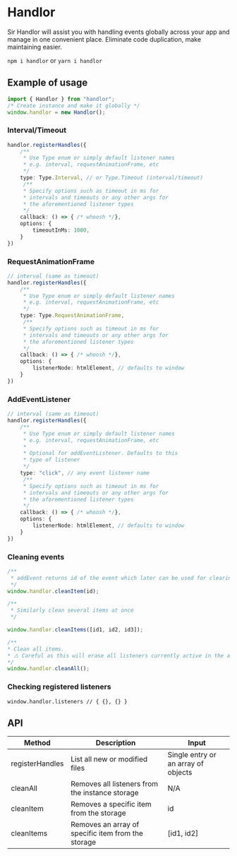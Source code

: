 # Handlor

Sir Handlor will assist you with 
handling events globally across your app and manage in one convenient place.
Eliminate code duplication, make maintaining easier.

`npm i handlor`
or
`yarn i handlor`

## Example of usage
```typescript
import { Handlor } from "handlor"; 
/* Create instance and make it globally */
window.handlor = new Handlor();
```

### Interval/Timeout
```typescript
handlor.registerHandles({
    /**
     * Use Type enum or simply default listener names
     * e.g. interval, requestAnimationFrame, etc 
     */
    type: Type.Interval, // or Type.Timeout (interval/timeout)
     /**
     * Specify options such as timeout in ms for
     * intervals and timeouts or any other args for
     * the aforementioned listener types
     */
    callback: () => { /* whoosh */},
    options: {
        timeoutInMs: 1000,
    }
})
```

### RequestAnimationFrame
```typescript
// interval (same as timeout)
handlor.registerHandles({
    /**
     * Use Type enum or simply default listener names
     * e.g. interval, requestAnimationFrame, etc 
     */
    type: Type.RequestAnimationFrame,
     /**
     * Specify options such as timeout in ms for
     * intervals and timeouts or any other args for
     * the aforementioned listener types
     */
    callback: () => { /* whoosh */},
    options: {
        listenerNode: htmlElement, // defaults to window
    }
})
```

### AddEventListener
```typescript
// interval (same as timeout)
handlor.registerHandles({
    /**
     * Use Type enum or simply default listener names
     * e.g. interval, requestAnimationFrame, etc 
     * 
     * Optional for addEventListener. Defaults to this
     * type of listener
     */
    type: "click", // any event listener name
     /**
     * Specify options such as timeout in ms for
     * intervals and timeouts or any other args for
     * the aforementioned listener types
     */
    callback: () => { /* whoosh */},
    options: {
        listenerNode: htmlElement, // defaults to window
    }
})
```

### Cleaning events
```typescript
/**
 * addEvent returns id of the event which later can be used for clearing a specific item`
 */
window.handlor.cleanItem(id);

/**
 * Similarly clean several items at once
 */

window.handlor.cleanItems([id1, id2, id3]);

/**
* Clean all items.
* ⚠️ Careful as this will erase all listeners currently active in the app
*/
window.handlor.cleanAll();
```

### Checking registered listeners
`window.handlor.listeners // { {}, {} }`

## API
| Method | Description | Input |
| --- | --- | --- |
| registerHandles | List all new or modified files | Single entry or an array of objects |
| cleanAll | Removes all listeners from the instance storage | N/A |
| cleanItem | Removes a specific item from the storage | id |
| cleanItems | Removes an array of specific item from the storage | [id1, id2] |
